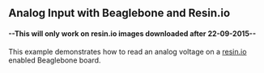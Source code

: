 ## Analog Input with Beaglebone and Resin.io

#### **--This will only work on resin.io images downloaded after 22-09-2015--**

This example demonstrates how to read an analog voltage on a [resin.io](https://resin.io/) enabled Beaglebone board.



